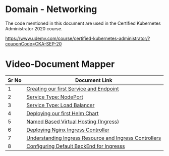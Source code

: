 # Domain - Networking

The code mentioned in this document are used in the Certified Kubernetes Administrator 2020 course.

https://www.udemy.com/course/certified-kubernetes-administrator/?couponCode=CKA-SEP-20


# Video-Document Mapper

| Sr No | Document Link |
| ------ | ------ |
| 1 | [Creating our first Service and Endpoint][PlDa] |
| 2 | [Service Type: NodePort][PlDb] |
| 3 | [Service Type: Load Balancer][PlDc]
| 4 | [Deploying our first Helm Chart][PlDd] |
| 5 | [Named Based Virtual Hosting (Ingress)][PlDe] |
| 6 | [Deploying Nginx Ingress Controller][PlDf] |
| 7 | [Understanding Ingress Resource and Ingress Controllers][PlDg] |
| 8 | [Configuring Default BackEnd for Ingresss][PlDh] |



   [PlDa]: <https://github.com/zealvora/certified-kubernetes-administrator/blob/master/Domain%203%20-%20Services%20and%20Networking/serviceandendpoints.md>
   [PlDb]: <https://github.com/zealvora/certified-kubernetes-administrator/blob/master/Domain%203%20-%20Services%20and%20Networking/nodeport.yaml>
   [PlDc]: <https://github.com/zealvora/certified-kubernetes-administrator/blob/master/Domain%203%20-%20Services%20and%20Networking/loadbalancer.yaml>
  [PlDd]: <https://github.com/zealvora/certified-kubernetes-administrator/blob/master/Domain%203%20-%20Services%20and%20Networking/first-helm-chart.md>
[PlDe]: <https://github.com/zealvora/certified-kubernetes-administrator/blob/master/Domain%203%20-%20Services%20and%20Networking/kplabs-ingress.yaml>
   [PlDf]: <https://github.com/zealvora/certified-kubernetes-administrator/blob/master/Domain%203%20-%20Services%20and%20Networking/deploy-ingress-controller.txt>
   [PlDg]: <https://github.com/zealvora/certified-kubernetes-administrator/blob/master/Domain%202%20-%20Application%20LifeCycle%20Management/jobs.yaml>
   [PlDh]: <https://github.com/zealvora/certified-kubernetes-administrator/blob/master/Domain%203%20-%20Services%20and%20Networking/kplabs-ingress-default-backend.yaml>
